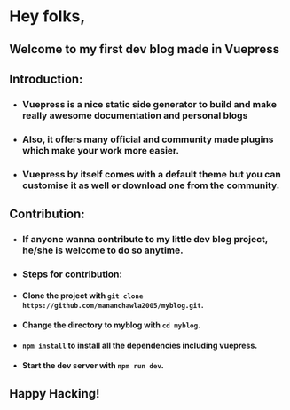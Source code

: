 # Hey folks, 
## Welcome to my first dev blog made in Vuepress

## Introduction:
- ### Vuepress is a nice static side generator to build and make really awesome documentation and personal blogs
- ### Also, it offers many official and community made plugins which make your work more easier.
- ### Vuepress by itself comes with a default theme but you can customise it as well or download one from the community.

## Contribution:
- ### If anyone wanna contribute to my little dev blog project, he/she is welcome to do so anytime.
- ### Steps for contribution:
- #### Clone the project with `git clone https://github.com/mananchawla2005/myblog.git`.
- #### Change the directory to myblog with `cd myblog`.
- #### `npm install` to install all the dependencies including vuepress.
- #### Start the dev server with `npm run dev`.
## Happy Hacking!
